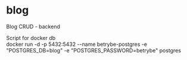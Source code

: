 # blog
Blog CRUD - backend<br>


Script for docker db <br> docker run -d -p 5432:5432 --name betrybe-postgres -e "POSTGRES_DB=blog" -e "POSTGRES_PASSWORD=betrybe" postgres
